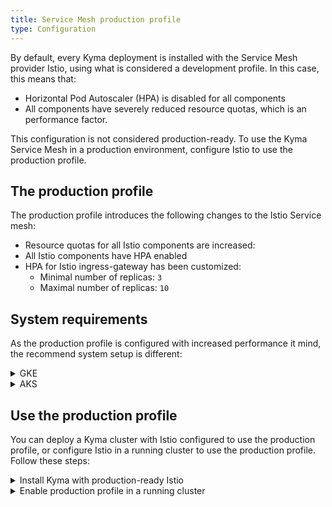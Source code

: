 ```yaml
---
title: Service Mesh production profile
type: Configuration
---
```


By default, every Kyma deployment is installed with the Service Mesh provider Istio, using what is considered a development profile. In this case, this means that:
  - Horizontal Pod Autoscaler (HPA) is disabled for all components
  - All components have severely reduced resource quotas, which is an performance factor.

This configuration is not considered production-ready. To use the Kyma Service Mesh in a production environment, configure Istio to use the production profile.

## The production profile

The production profile introduces the following changes to the Istio Service mesh:
   - Resource quotas for all Istio components are increased: 
   - All Istio components have HPA enabled
   - HPA for Istio ingress-gateway has been customized:
     + Minimal number of replicas: `3`
     + Maximal number of replicas: `10`

## System requirements
As the production profile is configured with increased performance it mind, the recommend system setup is different:

<div tabs>
  <details>
    <summary>
      GKE
    </summary>
      | Requirement | Development setup | Production setup|
      |:--- | :--- | :--- | 
      | vCPU | 4 | 8 | 
      | RAM | 16 | 16/32 | 
      | Example machine type | `n1-standard-4` | `n1-standard-8` oe `c2-standard-8` | 
      | Size | 3 | 3-5 | 
  </details>
  <details>
    <summary>
      AKS
    </summary>
      | Requirement | Development setup | Production setup|
      |:--- | :--- | :--- | 
      | vCPU | 4 | 8 | 
      | RAM | 16 | 16/32 | 
      | Example machine type | `Standard_D4_v3` | `Standard_F8s_v2` or `Standard_D8_v3` | 
      | Size | 3 | 3-5 | 
  </details>
</div>

## Use the production profile

You can deploy a Kyma cluster with Istio configured to use the production profile, or configure Istio in a running cluster to use the production profile. Follow these steps:

<div tabs>
  <details>
  <summary>
  Install Kyma with production-ready Istio
  </summary>

  1. Create an appropriate Kubernetes cluster for Kyma in your host environment.
  2. Apply an override that forces the Hydra OAuth2 server to use the production profile. Run:
    ```bash
    cat <<EOF | kubectl apply -f -
    ---
    apiVersion: v1
    kind: ConfigMap
    metadata:
      name: istio-overrides
      namespace: kyma-installer
      labels:
        installer: overrides
        component: istio
        kyma-project.io/installation: ""
    data:
      global.proxy.resources.requests.cpu: "300m"
      global.proxy.resources.requests.memory: "128Mi"
      global.proxy.resources.limits.cpu: "500m"
      global.proxy.resources.limits.memory: "1024Mi"
      
      gateways.istio-ingressgateway.resources.requests.cpu: "100m"
      gateways.istio-ingressgateway.resources.requests.memory: "128Mi" 
      gateways.istio-ingressgateway.resources.limits.cpu: "2000m" 
      gateways.istio-ingressgateway.resources.limits.memory: "1024Mi"
      gateways.istio-ingressgateway.autoscaleMin: "3" 
      gateways.istio-ingressgateway.autoscaleMax: "10"

      mixer.telemetry.resources.requests.cpu: "1000m"
      mixer.telemetry.resources.requests.memory: "1G"
      mixer.telemetry.resources.limits.cpu: "4800m"
      mixer.telemetry.resources.limits.memory: "4G"

      mixer.policy.resources.requests.memory: "256Mi"
      mixer.policy.resources.limits.memory: "512Mi"
      mixer.policy.resources.requests.cpu: "100m"
      mixer.policy.resources.limits.cpu: "500m"

      pilot.resources.requests.cpu: "500m"
      pilot.resources.requests.memory: "2048Mi"
      pilot.resources.limits.memory: "4G"
      pilot.resources.limits.cpu: "1000m"
    EOF
    ```
  3. Install Kyma on the cluster.

  </details>
  <details>
  <summary>
  Enable production profile in a running cluster
  </summary>

  1. Apply an override that forces the Hydra OAuth2 server to use the production profile. Run:
    ```bash
    cat <<EOF | kubectl apply -f -
    ---
    apiVersion: v1
    kind: ConfigMap
    metadata:
      name: istio-overrides
      namespace: kyma-installer
      labels:
        installer: overrides
        component: istio
        kyma-project.io/installation: ""
    data:
      global.proxy.resources.requests.cpu: "300m"
      global.proxy.resources.requests.memory: "128Mi"
      global.proxy.resources.limits.cpu: "500m"
      global.proxy.resources.limits.memory: "1024Mi"
      
      gateways.istio-ingressgateway.resources.requests.cpu: "100m"
      gateways.istio-ingressgateway.resources.requests.memory: "128Mi" 
      gateways.istio-ingressgateway.resources.limits.cpu: "2000m" 
      gateways.istio-ingressgateway.resources.limits.memory: "1024Mi"
      gateways.istio-ingressgateway.autoscaleMin: "3" 
      gateways.istio-ingressgateway.autoscaleMax: "10"

      mixer.telemetry.resources.requests.cpu: "1000m"
      mixer.telemetry.resources.requests.memory: "1G"
      mixer.telemetry.resources.limits.cpu: "4800m"
      mixer.telemetry.resources.limits.memory: "4G"

      mixer.policy.resources.requests.memory: "256Mi"
      mixer.policy.resources.limits.memory: "512Mi"
      mixer.policy.resources.requests.cpu: "100m"
      mixer.policy.resources.limits.cpu: "500m"

      pilot.resources.requests.cpu: "500m"
      pilot.resources.requests.memory: "2048Mi"
      pilot.resources.limits.memory: "4G"
      pilot.resources.limits.cpu: "1000m"
    EOF
    ```
  2. Run the cluster [update procedure](/root/kyma/#installation-update-kyma).


  </details>

</div>
